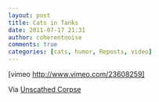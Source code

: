 ```yaml
---
layout: post
title: Cats in Tanks
date: 2011-07-17 21:31
author: coherentnoise
comments: true
categories: [cats, humor, Reposts, video]
---
```

[vimeo http://www.vimeo.com/23608259]

Via <a title="Cats in Tanks on Unscathed Corpse." href="http://unscathedcorpse.blogspot.com/2011/06/cats-in-tanks.html" target="_blank">Unscathed Corpse</a>
